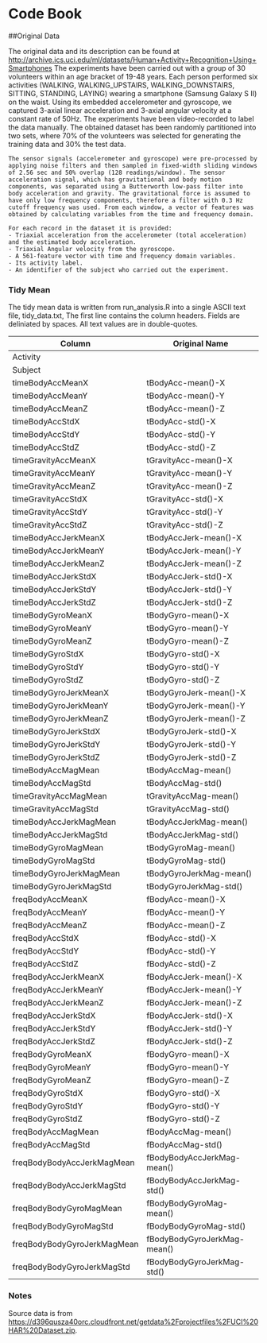 # Code Book

##Original Data

The original data and its description can be found at http://archive.ics.uci.edu/ml/datasets/Human+Activity+Recognition+Using+Smartphones
    The experiments have been carried out with a group of 30 volunteers within an age bracket of 19-48 years. Each person performed six activities (WALKING, WALKING_UPSTAIRS, WALKING_DOWNSTAIRS, SITTING, STANDING, LAYING) wearing a smartphone (Samsung Galaxy S II) on the waist. Using its embedded accelerometer and gyroscope, we captured 3-axial linear acceleration and 3-axial angular velocity at a constant rate of 50Hz. The experiments have been video-recorded to label the data manually. The obtained dataset has been randomly partitioned into two sets, where 70% of the volunteers was selected for generating the training data and 30% the test data. 
    
    The sensor signals (accelerometer and gyroscope) were pre-processed by applying noise filters and then sampled in fixed-width sliding windows of 2.56 sec and 50% overlap (128 readings/window). The sensor acceleration signal, which has gravitational and body motion components, was separated using a Butterworth low-pass filter into body acceleration and gravity. The gravitational force is assumed to have only low frequency components, therefore a filter with 0.3 Hz cutoff frequency was used. From each window, a vector of features was obtained by calculating variables from the time and frequency domain. 
    
    For each record in the dataset it is provided: 
    - Triaxial acceleration from the accelerometer (total acceleration) and the estimated body acceleration. 
    - Triaxial Angular velocity from the gyroscope. 
    - A 561-feature vector with time and frequency domain variables. 
    - Its activity label. 
    - An identifier of the subject who carried out the experiment.

### Tidy Mean

The tidy mean data is written from run_analysis.R into a single ASCII text file, tidy_data.txt, The first line contains the column headers. Fields are deliniated by spaces. All text values are in double-quotes.

| Column                       | Original Name               |
| ---------------------------- | --------------------------- |
| Activity                     |                             |
| Subject                      |                             |
| timeBodyAccMeanX             | tBodyAcc-mean()-X           |
| timeBodyAccMeanY             | tBodyAcc-mean()-Y           |
| timeBodyAccMeanZ             | tBodyAcc-mean()-Z           |
| timeBodyAccStdX              | tBodyAcc-std()-X            |
| timeBodyAccStdY              | tBodyAcc-std()-Y            |
| timeBodyAccStdZ              | tBodyAcc-std()-Z            |
| timeGravityAccMeanX          | tGravityAcc-mean()-X        |
| timeGravityAccMeanY          | tGravityAcc-mean()-Y        |
| timeGravityAccMeanZ          | tGravityAcc-mean()-Z        |
| timeGravityAccStdX           | tGravityAcc-std()-X         |
| timeGravityAccStdY           | tGravityAcc-std()-Y         |
| timeGravityAccStdZ           | tGravityAcc-std()-Z         |
| timeBodyAccJerkMeanX         | tBodyAccJerk-mean()-X       |
| timeBodyAccJerkMeanY         | tBodyAccJerk-mean()-Y       |
| timeBodyAccJerkMeanZ         | tBodyAccJerk-mean()-Z       |
| timeBodyAccJerkStdX          | tBodyAccJerk-std()-X        |
| timeBodyAccJerkStdY          | tBodyAccJerk-std()-Y        |
| timeBodyAccJerkStdZ          | tBodyAccJerk-std()-Z        |
| timeBodyGyroMeanX            | tBodyGyro-mean()-X          |
| timeBodyGyroMeanY            | tBodyGyro-mean()-Y          |
| timeBodyGyroMeanZ            | tBodyGyro-mean()-Z          |
| timeBodyGyroStdX             | tBodyGyro-std()-X           |
| timeBodyGyroStdY             | tBodyGyro-std()-Y           |
| timeBodyGyroStdZ             | tBodyGyro-std()-Z           |
| timeBodyGyroJerkMeanX        | tBodyGyroJerk-mean()-X      |
| timeBodyGyroJerkMeanY        | tBodyGyroJerk-mean()-Y      |
| timeBodyGyroJerkMeanZ        | tBodyGyroJerk-mean()-Z      |
| timeBodyGyroJerkStdX         | tBodyGyroJerk-std()-X       |
| timeBodyGyroJerkStdY         | tBodyGyroJerk-std()-Y       |
| timeBodyGyroJerkStdZ         | tBodyGyroJerk-std()-Z       |
| timeBodyAccMagMean           | tBodyAccMag-mean()          |
| timeBodyAccMagStd            | tBodyAccMag-std()           |
| timeGravityAccMagMean        | tGravityAccMag-mean()       |
| timeGravityAccMagStd         | tGravityAccMag-std()        |
| timeBodyAccJerkMagMean       | tBodyAccJerkMag-mean()      |
| timeBodyAccJerkMagStd        | tBodyAccJerkMag-std()       |
| timeBodyGyroMagMean          | tBodyGyroMag-mean()         |
| timeBodyGyroMagStd           | tBodyGyroMag-std()          |
| timeBodyGyroJerkMagMean      | tBodyGyroJerkMag-mean()     |
| timeBodyGyroJerkMagStd       | tBodyGyroJerkMag-std()      |
| freqBodyAccMeanX             | fBodyAcc-mean()-X           |
| freqBodyAccMeanY             | fBodyAcc-mean()-Y           |
| freqBodyAccMeanZ             | fBodyAcc-mean()-Z           |
| freqBodyAccStdX              | fBodyAcc-std()-X            |
| freqBodyAccStdY              | fBodyAcc-std()-Y            |
| freqBodyAccStdZ              | fBodyAcc-std()-Z            |
| freqBodyAccJerkMeanX         | fBodyAccJerk-mean()-X       |
| freqBodyAccJerkMeanY         | fBodyAccJerk-mean()-Y       |
| freqBodyAccJerkMeanZ         | fBodyAccJerk-mean()-Z       |
| freqBodyAccJerkStdX          | fBodyAccJerk-std()-X        |
| freqBodyAccJerkStdY          | fBodyAccJerk-std()-Y        |
| freqBodyAccJerkStdZ          | fBodyAccJerk-std()-Z        |
| freqBodyGyroMeanX            | fBodyGyro-mean()-X          |
| freqBodyGyroMeanY            | fBodyGyro-mean()-Y          |
| freqBodyGyroMeanZ            | fBodyGyro-mean()-Z          |
| freqBodyGyroStdX             | fBodyGyro-std()-X           |
| freqBodyGyroStdY             | fBodyGyro-std()-Y           |
| freqBodyGyroStdZ             | fBodyGyro-std()-Z           |
| freqBodyAccMagMean           | fBodyAccMag-mean()          |
| freqBodyAccMagStd            | fBodyAccMag-std()           |
| freqBodyBodyAccJerkMagMean   | fBodyBodyAccJerkMag-mean()  |
| freqBodyBodyAccJerkMagStd    | fBodyBodyAccJerkMag-std()   |
| freqBodyBodyGyroMagMean      | fBodyBodyGyroMag-mean()     |
| freqBodyBodyGyroMagStd       | fBodyBodyGyroMag-std()      |
| freqBodyBodyGyroJerkMagMean  | fBodyBodyGyroJerkMag-mean() |
| freqBodyBodyGyroJerkMagStd   | fBodyBodyGyroJerkMag-std()  |

### Notes

Source data is from https://d396qusza40orc.cloudfront.net/getdata%2Fprojectfiles%2FUCI%20HAR%20Dataset.zip.
